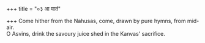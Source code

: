 +++
title = "०३ आ यातं"

+++
Come hither from the Nahusas, come, drawn by pure hymns, from mid-air.  
     O Asvins, drink the savoury juice shed in the Kanvas' sacrifice.
